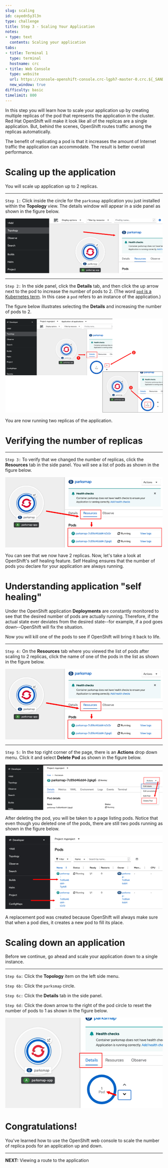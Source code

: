 ```yaml
---
slug: scaling
id: cayedn5y3l3n
type: challenge
title: Step 3 - Scaling Your Application
notes:
- type: text
  contents: Scaling your application
tabs:
- title: Terminal 1
  type: terminal
  hostname: crc
- title: Web Console
  type: website
  url: https://console-openshift-console.crc-lgph7-master-0.crc.${_SANDBOX_ID}.instruqt.io
  new_window: true
difficulty: basic
timelimit: 800
---
```

In this step you will learn how to scale your application up by creating multiple replicas of the pod that represents the application in the cluster. Red Hat OpenShift will make it look like all of the replicas are a single application. But, behind the scenes, OpenShift routes traffic among the replicas automatically.

The benefit of replicating a pod is that it increases the amount of Internet traffic the application can accommodate. The result is better overall performance.

# Scaling up the application

You will scale up application up to 2 replicas.

----

`Step 1:` Click inside the circle for the `parksmap` application you just installed within the **Topology** view. The details window will appear in a side panel as shown in the figure below.

![Scaling Up 1](../assets/scaling-01.png)

----

`Step 2:` In the side panel, click the **Details** tab, and then click the up arrow next to the pod to increase the number of pods to 2. (The word [`pod` is a Kubernetes term](https://kubernetes.io/docs/concepts/workloads/pods/). In this case a `pod` refers to an instance of the application.)

The figure below illustrates selecting the **Details** and increasing the number of pods to 2.

![Scaling Up 2](../assets/scaling-02.png)

You are now running two replicas of the application.

# Verifying the number of replicas

----

`Step 3:` To verify that we changed the number of replicas, click the **Resources** tab in the side panel. You will see a list of pods as shown in the figure below.

![View Pods](../assets/view-pods.jpg)

You can see that we now have 2 replicas. Now, let's take a look at OpenShift's self healing feature. Self Healing ensures that the number of pods you declare for your application are always running.

# Understanding application "self healing"

Under the OpenShift application **Deployments** are constantly monitored to see that the desired number of pods are actually running. Therefore, if the actual state ever deviates from the desired state--for example, if a pod goes down--OpenShift will fix the situation.

Now you will kill one of the pods to see if OpenShift will bring it back to life.

----

`Step 4:` On the **Resources** tab where you viewed the list of pods after scaling to 2 replicas, click the name of one of the pods in the list as shown in the figure below.

![View pods](../assets/view-pods.jpg)

----

`Step 5:` In the top right corner of the page, there is an **Actions** drop down menu. Click it and select **Delete Pod** as shown in the figure below.

![Delete Pod](../assets//delete-pod.png)

After deleting the pod, you will be taken to a page listing pods. Notice that even though you deleted one of the pods, there are still two pods running as shown in the figure below.

![Replenish Pod](../assets/replenish-pod.jpg)

A replacement pod was created because OpenShift will always make sure that when a pod dies, it creates a new pod to fill its place.

# Scaling down an application

Before we continue, go ahead and scale your application down to a single instance.

----

`Step 6a:` Click the **Topology** item on the left side menu.

`Step 6b:` Click the `parksmap` circle.

`Step 6c:` Click the **Details** tab in the side panel.

`Step 6d:` Click the down arrow to the right of the pod circle to reset the number of pods to 1 as shown in the figure below.

![Reset pod count](../assets/reset-pod-count.jpg)

# Congratulations!

 You've learned how to use the OpenShift web console to scale the number of replica pods for an application up and down.

----

**NEXT:** Viewing a route to the application
